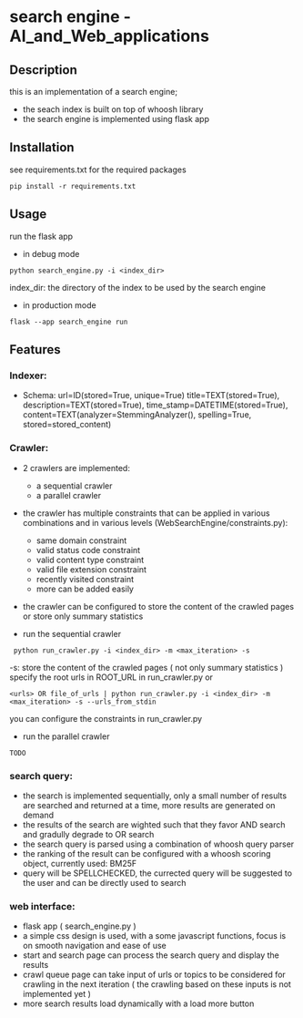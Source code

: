 # search engine<WebZone> - AI_and_Web_applications

## Description
this is an implementation of a search engine;
- the seach index is built on top of whoosh library
- the search engine is implemented using flask app

## Installation
see requirements.txt for the required packages
```
pip install -r requirements.txt
```

## Usage
run the flask app
- in debug mode
```
python search_engine.py -i <index_dir>
```
index_dir: the directory of the index to be used by the search engine
- in production mode
```
flask --app search_engine run
```
## Features

### Indexer:
- Schema: 
    url=ID(stored=True, unique=True)
    title=TEXT(stored=True),
    description=TEXT(stored=True),
    time_stamp=DATETIME(stored=True),
    content=TEXT(analyzer=StemmingAnalyzer(), spelling=True, stored=stored_content)

### Crawler:
- 2 crawlers are implemented:
    - a sequential crawler
    - a parallel crawler <asynchrone>
- the crawler has multiple constraints that can be applied in various combinations and in various levels (WebSearchEngine/constraints.py):
    - same domain constraint
    - valid status code constraint
    - valid content type constraint
    - valid file extension constraint
    - recently visited constraint
    - more can be added easily
- the crawler can be configured to store the content of the crawled pages or store only summary statistics
    
- run the sequential crawler
```
 python run_crawler.py -i <index_dir> -m <max_iteration> -s 
```
-s: store the content of the crawled pages ( not only summary statistics ) 
specify the root urls in ROOT_URL in run_crawler.py
or 
```
<urls> OR file_of_urls | python run_crawler.py -i <index_dir> -m <max_iteration> -s --urls_from_stdin
```
you can configure the constraints in run_crawler.py
- run the parallel crawler
```
TODO
```

### search query:
- the search is implemented sequentially, only a small number of results are searched and returned at a time, more results are generated on demand
- the results of the search are wighted such that they favor AND search and gradully degrade to OR search
- the search query is parsed using a combination of whoosh query parser
- the ranking of the result can be configured with a whoosh scoring object, currently used: BM25F
- query will be SPELLCHECKED, the currected query will be suggested to the user and can be directly used to search

### web interface:
- flask app ( search_engine.py )
- a simple css design is used, with a some javascript functions, focus is on smooth navigation and ease of use
- start and search page can process the search query and display the results
- crawl queue page can take input of urls or topics to be considered for crawling in the next iteration ( the crawling based on these inputs is not implemented yet )
- more search results load dynamically with a load more button